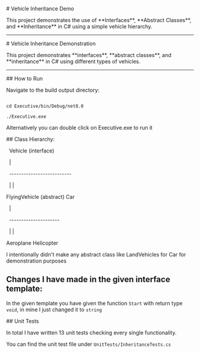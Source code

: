 \# Vehicle Inheritance Demo



This project demonstrates the use of \*\*Interfaces\*\*, \*\*Abstract Classes\*\*, and \*\*Inheritance\*\* in C# using a simple vehicle hierarchy.



---



\# Vehicle Inheritance Demonstration



This project demonstrates \*\*interfaces\*\*, \*\*abstract classes\*\*, and \*\*inheritance\*\* in C# using different types of vehicles.



---



\## How to Run

Navigate to the build output directory:

```

cd Executive/bin/Debug/net8.0

./Executive.exe

```

Alternatively you can double click on Executive.exe to run it



\## Class Hierarchy:


&nbsp;          Vehicle (interface)

&nbsp;                 |

&nbsp;      --------------------------

&nbsp;      |                        |

FlyingVehicle (abstract)      Car

&nbsp;      |

&nbsp; ---------------------

&nbsp; |                   |

Aeroplane         Helicopter



I intentionally didn't make any abstract class like LandVehicles for Car for demonstration purposes

## Changes I have made in the given interface template:


In the given template you have given the function `Start` with return type `void`, in mine I just changed it to `string`



\## Unit Tests

In total I have written 13 unit tests checking every single functionality.

You can find the unit test file under ```UnitTests/InheritanceTests.cs```





